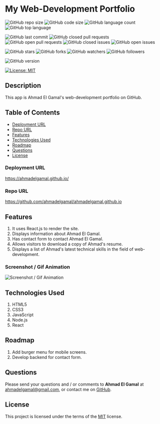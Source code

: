 # My Web-Development Portfolio

![GitHub repo size](https://img.shields.io/github/repo-size/ahmadelgamal/ahmadelgamal.github.io?style=plastic)
![GitHub code size](https://img.shields.io/github/languages/code-size/ahmadelgamal/ahmadelgamal.github.io?style=plastic)
![GitHub language count](https://img.shields.io/github/languages/count/ahmadelgamal/ahmadelgamal.github.io?style=plastic)
![GitHub top language](https://img.shields.io/github/languages/top/ahmadelgamal/ahmadelgamal.github.io?style=plastic)

![GitHub last commit](https://img.shields.io/github/last-commit/ahmadelgamal/ahmadelgamal.github.io?style=plastic)
![GitHub closed pull requests](https://img.shields.io/github/issues-pr-closed-raw/ahmadelgamal/ahmadelgamal.github.io?color=green&style=plastic)
![GitHub open pull requests](https://img.shields.io/github/issues-pr-raw/ahmadelgamal/ahmadelgamal.github.io?color=red&style=plastic)
![GitHub closed issues](https://img.shields.io/github/issues-closed-raw/ahmadelgamal/ahmadelgamal.github.io?color=green&style=plastic)
![GitHub open issues](https://img.shields.io/github/issues-raw/ahmadelgamal/ahmadelgamal.github.io?color=red&style=plastic)

![GitHub stars](https://img.shields.io/github/stars/ahmadelgamal/ahmadelgamal.github.io?style=social)
![GitHub forks](https://img.shields.io/github/forks/ahmadelgamal/ahmadelgamal.github.io?style=social)
![GitHub watchers](https://img.shields.io/github/watchers/ahmadelgamal/ahmadelgamal.github.io?style=social)
![GitHub followers](https://img.shields.io/github/followers/ahmadelgamal?style=social)

![GitHub version](https://img.shields.io/github/package-json/v/ahmadelgamal/ahmadelgamal.github.io?color=red&style=plastic)

[![License: MIT](https://img.shields.io/badge/License-MIT-yellow.svg)](https://opensource.org/licenses/MIT)

## Description
This app is Ahmad El Gamal's web-development portfolio on GitHub.

## Table of Contents
- [Deployment URL](#Deployment-URL)
- [Repo URL](#Repo-URL)
- [Features](#Features)
- [Technologies Used](#Technologies-Used)
- [Roadmap](#Roadmap)
- [Questions](#Questions)
- [License](#License)

### Deployment URL
https://ahmadelgamal.github.io/

### Repo URL
https://github.com/ahmadelgamal/ahmadelgamal.github.io

## Features
1. It uses React.js to render the site.
1. Displays information about Ahmad El Gamal.
1. Has contact form to contact Ahmad El Gamal.
1. Allows visitors to download a copy of Ahmad's resume.
1. Displays a list of Ahmad's latest technical skills in the field of web-development.

### Screenshot / Gif Animation
![Screenshot / Gif Animation](./src/assets/images/screenshots/portfolio.gif)

## Technologies Used
1. HTML5
1. CSS3
1. JavaScript
1. Node.js
1. React

## Roadmap
1. Add burger menu for mobile screens.
1. Develop backend for contact form.

## Questions
Please send your questions and / or comments to **Ahmad El Gamal** at ahmadelgamal@gmail.com, or contact me on [GitHub](https://github.com/ahmadelgamal).

## License
This project is licensed under the terms of the [MIT](https://opensource.org/licenses/MIT) license.
